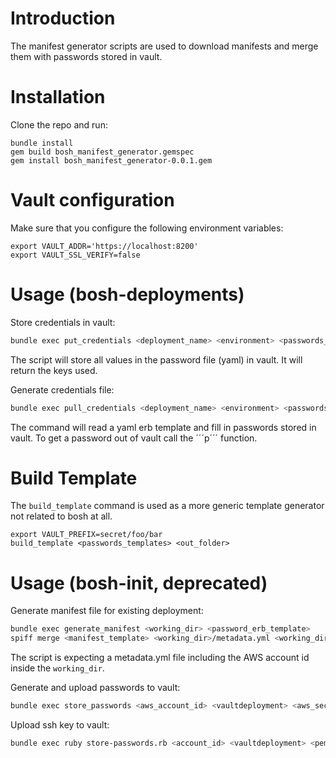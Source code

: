 # Introduction
The manifest generator scripts are used to download manifests and merge them with passwords stored in vault.

# Installation
Clone the repo and run:

```
bundle install
gem build bosh_manifest_generator.gemspec
gem install bosh_manifest_generator-0.0.1.gem
```

# Vault configuration
Make sure that you configure the following environment variables:

```
export VAULT_ADDR='https://localhost:8200'
export VAULT_SSL_VERIFY=false
```

# Usage (bosh-deployments)
Store credentials in vault:

```bash
bundle exec put_credentials <deployment_name> <environment> <passwords_file>
```

The script will store all values in the password file (yaml) in vault. It will return the keys used.

Generate credentials file:
```bash
bundle exec pull_credentials <deployment_name> <environment> <passwords_template> <out_file>
```

The command will read a yaml erb template and fill in passwords stored in vault. To get a password out of vault call the ´´´p´´´ function.

# Build Template
The ```build_template``` command is used as a more generic template generator not related to bosh at all.

```
export VAULT_PREFIX=secret/foo/bar
build_template <passwords_templates> <out_folder>
```

# Usage (bosh-init, deprecated)
Generate manifest file for existing deployment:

```bash
bundle exec generate_manifest <working_dir> <password_erb_template>
spiff merge <manifest_template> <working_dir>/metadata.yml <working_dir>/passwords.yml > <working_dir>/manifest.yml
```

The script is expecting a metadata.yml file including the AWS account id inside the ```working_dir```.

Generate and upload passwords to vault:

```bash
bundle exec store_passwords <aws_account_id> <vaultdeployment> <aws_secret_key> <aws_key_id> <password_erb_template>
```

Upload ssh key to vault:

```bash
bundle exec ruby store-passwords.rb <account_id> <vaultdeployment> <pem_file>
```
